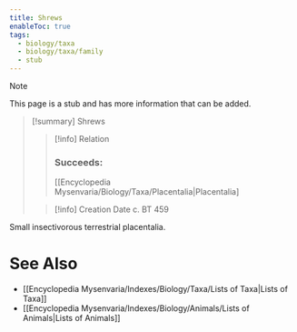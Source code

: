 ```yaml
---
title: Shrews
enableToc: true
tags:
  - biology/taxa
  - biology/taxa/family
  - stub
---
```


> [!note]
> This page is a stub and has more information that can be added.

> [!summary] Shrews
> > [!info] Relation
> > ### Succeeds:
> > [[Encyclopedia Mysenvaria/Biology/Taxa/Placentalia|Placentalia]
>
> > [!info] Creation Date
> > c. BT 459

Small insectivorous terrestrial placentalia.

# See Also
- [[Encyclopedia Mysenvaria/Indexes/Biology/Taxa/Lists of Taxa|Lists of Taxa]]
- [[Encyclopedia Mysenvaria/Indexes/Biology/Animals/Lists of Animals|Lists of Animals]]
